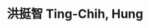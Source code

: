---
chinese_name: 洪挺智
english_name: Ting-Chih, Hung
title: 洪挺智 Ting-Chih, Hung
id: tingchihhung
collection: members
position: Part-time Research Assistant
type: part-time research assistant
department: 123
image_path: https://source.unsplash.com/collection/139386/600x600?a=.png
photo: tingchihhung.jpeg
blurb: 123
---